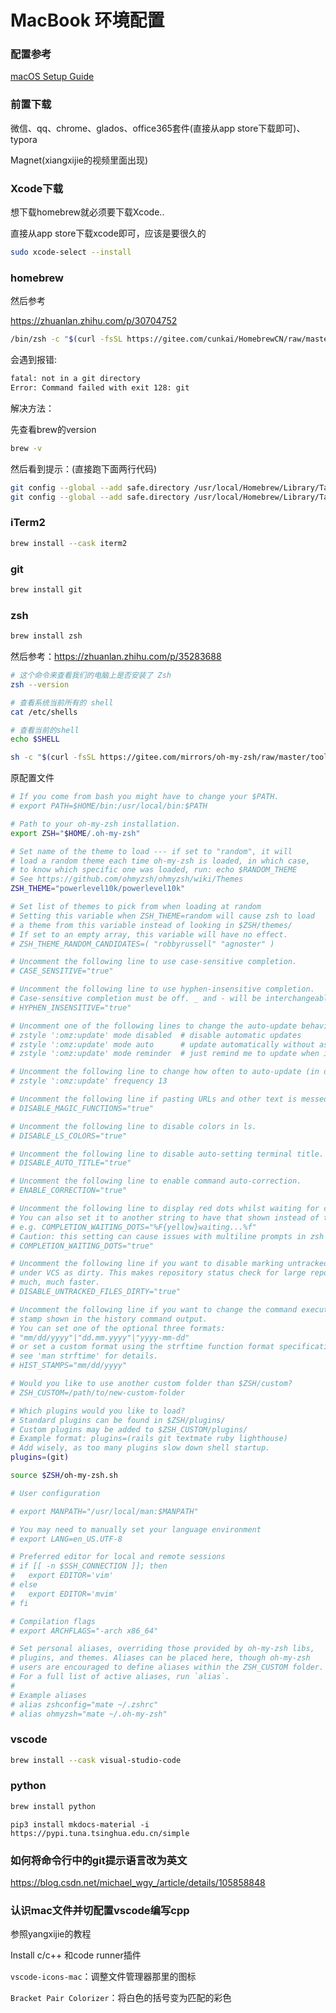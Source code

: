 # MacBook 环境配置



### 配置参考

[macOS Setup Guide](https://sourabhbajaj.com/mac-setup)



### 前置下载

微信、qq、chrome、glados、office365套件(直接从app store下载即可)、typora



Magnet(xiangxijie的视频里面出现)



### Xcode下载

想下载homebrew就必须要下载Xcode..

直接从app store下载xcode即可，应该是要很久的

```bash
sudo xcode-select --install
```



### homebrew

然后参考

https://zhuanlan.zhihu.com/p/30704752

```bash
/bin/zsh -c "$(curl -fsSL https://gitee.com/cunkai/HomebrewCN/raw/master/Homebrew.sh)"
```



会遇到报错:

```bash
fatal: not in a git directory
Error: Command failed with exit 128: git
```

解决方法：

先查看brew的version

```bash
brew -v
```

然后看到提示：(直接跑下面两行代码)

```bash
git config --global --add safe.directory /usr/local/Homebrew/Library/Taps/homebrew/homebrew-core
git config --global --add safe.directory /usr/local/Homebrew/Library/Taps/homebrew/homebrew-cask
```





### iTerm2

```bash
brew install --cask iterm2
```





### git

```bash
brew install git
```





### zsh

```bash
brew install zsh
```



然后参考：https://zhuanlan.zhihu.com/p/35283688


```bash
# 这个命令来查看我们的电脑上是否安装了 Zsh 
zsh --version
```



```bash
# 查看系统当前所有的 shell
cat /etc/shells

# 查看当前的shell
echo $SHELL
```



```bash
sh -c "$(curl -fsSL https://gitee.com/mirrors/oh-my-zsh/raw/master/tools/install.sh)"
```

原配置文件

```bash
# If you come from bash you might have to change your $PATH.
# export PATH=$HOME/bin:/usr/local/bin:$PATH

# Path to your oh-my-zsh installation.
export ZSH="$HOME/.oh-my-zsh"

# Set name of the theme to load --- if set to "random", it will
# load a random theme each time oh-my-zsh is loaded, in which case,
# to know which specific one was loaded, run: echo $RANDOM_THEME
# See https://github.com/ohmyzsh/ohmyzsh/wiki/Themes
ZSH_THEME="powerlevel10k/powerlevel10k"

# Set list of themes to pick from when loading at random
# Setting this variable when ZSH_THEME=random will cause zsh to load
# a theme from this variable instead of looking in $ZSH/themes/
# If set to an empty array, this variable will have no effect.
# ZSH_THEME_RANDOM_CANDIDATES=( "robbyrussell" "agnoster" )

# Uncomment the following line to use case-sensitive completion.
# CASE_SENSITIVE="true"

# Uncomment the following line to use hyphen-insensitive completion.
# Case-sensitive completion must be off. _ and - will be interchangeable.
# HYPHEN_INSENSITIVE="true"

# Uncomment one of the following lines to change the auto-update behavior
# zstyle ':omz:update' mode disabled  # disable automatic updates
# zstyle ':omz:update' mode auto      # update automatically without asking
# zstyle ':omz:update' mode reminder  # just remind me to update when it's time

# Uncomment the following line to change how often to auto-update (in days).
# zstyle ':omz:update' frequency 13

# Uncomment the following line if pasting URLs and other text is messed up.
# DISABLE_MAGIC_FUNCTIONS="true"

# Uncomment the following line to disable colors in ls.
# DISABLE_LS_COLORS="true"

# Uncomment the following line to disable auto-setting terminal title.
# DISABLE_AUTO_TITLE="true"

# Uncomment the following line to enable command auto-correction.
# ENABLE_CORRECTION="true"

# Uncomment the following line to display red dots whilst waiting for completion.
# You can also set it to another string to have that shown instead of the default red dots.
# e.g. COMPLETION_WAITING_DOTS="%F{yellow}waiting...%f"
# Caution: this setting can cause issues with multiline prompts in zsh < 5.7.1 (see #5765)
# COMPLETION_WAITING_DOTS="true"

# Uncomment the following line if you want to disable marking untracked files
# under VCS as dirty. This makes repository status check for large repositories
# much, much faster.
# DISABLE_UNTRACKED_FILES_DIRTY="true"

# Uncomment the following line if you want to change the command execution time
# stamp shown in the history command output.
# You can set one of the optional three formats:
# "mm/dd/yyyy"|"dd.mm.yyyy"|"yyyy-mm-dd"
# or set a custom format using the strftime function format specifications,
# see 'man strftime' for details.
# HIST_STAMPS="mm/dd/yyyy"

# Would you like to use another custom folder than $ZSH/custom?
# ZSH_CUSTOM=/path/to/new-custom-folder

# Which plugins would you like to load?
# Standard plugins can be found in $ZSH/plugins/
# Custom plugins may be added to $ZSH_CUSTOM/plugins/
# Example format: plugins=(rails git textmate ruby lighthouse)
# Add wisely, as too many plugins slow down shell startup.
plugins=(git)

source $ZSH/oh-my-zsh.sh

# User configuration

# export MANPATH="/usr/local/man:$MANPATH"

# You may need to manually set your language environment
# export LANG=en_US.UTF-8

# Preferred editor for local and remote sessions
# if [[ -n $SSH_CONNECTION ]]; then
#   export EDITOR='vim'
# else
#   export EDITOR='mvim'
# fi

# Compilation flags
# export ARCHFLAGS="-arch x86_64"

# Set personal aliases, overriding those provided by oh-my-zsh libs,
# plugins, and themes. Aliases can be placed here, though oh-my-zsh
# users are encouraged to define aliases within the ZSH_CUSTOM folder.
# For a full list of active aliases, run `alias`.
#
# Example aliases
# alias zshconfig="mate ~/.zshrc"
# alias ohmyzsh="mate ~/.oh-my-zsh"

```







### vscode

```bash
brew install --cask visual-studio-code
```





### python

```bash
brew install python
```



```
pip3 install mkdocs-material -i https://pypi.tuna.tsinghua.edu.cn/simple
```







### 如何将命令行中的git提示语言改为英文

https://blog.csdn.net/michael_wgy_/article/details/105858848



### 认识mac文件并切配置vscode编写cpp

参照yangxijie的教程

Install c/c++ 和code runner插件

`vscode-icons-mac`：调整文件管理器那里的图标

`Bracket Pair Colorizer`：将白色的括号变为匹配的彩色













